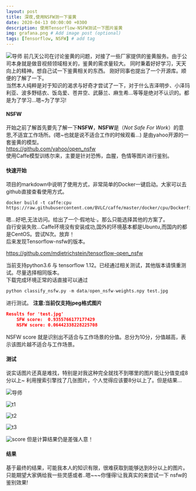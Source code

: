```yaml
---
layout: post
title: 深夜,使用NSFW测一下鉴黄
date: 2020-04-13 00:00:00 +0300
description: 使用Tensorflow-NSFW测试一下图片鉴黄
img: grafana.png # Add image post (optional)
tags: [Tensorflow, NSFW] # add tag
---
```

![导师]({{site.baseurl}}/assets/img/cangjingkong.jpeg)
前几天公司在讨论鉴黄的问题，对接了一些厂家提供的鉴黄服务。由于公司本身就是做音视频领域相关的，鉴黄的需求量较大。
同时秉着好好学习，天天向上的精神。想自己试一下鉴黄相关的东西。 刚好同事也提出了一个开源库。顺便的了解了一下。  
当然本人纯粹是对于知识的渴求与好奇才尝试了一下，对于什么吉泽明步、小泽玛利亚、波多野结衣、饭岛爱、苍井空、武藤兰、麻生希...等等是绝对不认识的。都是为了学习...嗯~为了学习!  

#### NSFW
开始之前了解首先要先了解一下**NSFW**，**NSFW**是（*Not Safe For Work*）的意思,不适宜工作场所。(嗯~也就是说不适合工作的时候观看...) 是由yahoo开源的一套鉴黄的模型。  
https://github.com/yahoo/open_nsfw  
使用Caffe模型训练尔来，主要是针对恐怖，血腥，色情等图片进行鉴别。

####    快速开始
项目的markdown中说明了使用方式，非常简单的Docker一键启动。大家可以去github直接查看使用方式。    
```
docker build -t caffe:cpu https://raw.githubusercontent.com/BVLC/caffe/master/docker/cpu/Dockerfile
```
嗯...好吧,无法访问。给出了一个·假地址·。那么只能选择其他的方案了。  
自行安装失败...Caffe环境没有安装成功,国外的环境基本都是Ubuntu,而国内的都是CentOS。尝试N次。放弃！    
后来发现Tensorflow-nsfw的版本。

https://github.com/mdietrichstein/tensorflow-open_nsfw  

当前支持python3.6 与 tensorflow 1.12。已经通过相关测试，其他版本请慎重测试。尽量选择相同版本。  
下载完成环境正常的话直接可以通过
```python
python classify_nsfw.py -m data/open_nsfw-weights.npy test.jpg 
```
进行测试。 **注意:当前仅支持jpeg格式图片**
```json
Results for 'test.jpg'
	SFW score:	0.9355766177177429
	NSFW score:	0.06442338228225708
```
NSFW score 就是识别出不适合与工作场景的分值。总分为10分，分值越高，表示该图片越不适合与工作场景。  

####    测试
说实话图片还真是难找，特别是对我这种完全就找不到哪里的图片能让分值变成8分以上~
利用搜索引擎找了几张图片，个人觉得应该要8分以上了。但是结果...


![导师]({{site.baseurl}}/assets/img/cangjingkong.jpeg)

![t1]({{site.baseurl}}/assets/img/t1.jpeg)

![t2]({{site.baseurl}}/assets/img/t2.jpeg)

![t3]({{site.baseurl}}/assets/img/t3.jpeg)

![score]({{site.baseurl}}/assets/img/nsfw_score.png)
但是计算结果仍是差强人意！

####    结果
基于最终的结果，可能我本人的知识有限，很难获取到能够达到8分以上的图片。只能期望大家俩给我一些灵感或者..嗯~~~你懂得!让我真实的来尝试一下 nsfw的鉴别效果!

